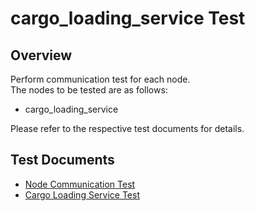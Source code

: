 # cargo_loading_service Test

## Overview

Perform communication test for each node.  
The nodes to be tested are as follows:

* cargo_loading_service

Please refer to the respective test documents for details.

## Test Documents

* [Node Communication Test](docs/node_communication_test.md)
* [Cargo Loading Service Test](docs/cargo_loading_service_test.md)
